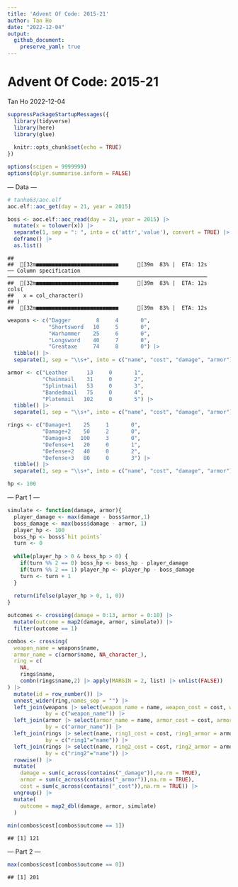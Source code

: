 ```yaml
---
title: 'Advent Of Code: 2015-21'
author: Tan Ho
date: "2022-12-04"
output:
  github_document:
    preserve_yaml: true
---
```


Advent Of Code: 2015-21
================
Tan Ho
2022-12-04

``` r
suppressPackageStartupMessages({
  library(tidyverse)
  library(here)
  library(glue)
  
  knitr::opts_chunk$set(echo = TRUE)
})

options(scipen = 9999999)
options(dplyr.summarise.inform = FALSE)
```

— Data —

``` r
# tanho63/aoc.elf
aoc.elf::aoc_get(day = 21, year = 2015)
```

``` r
boss <- aoc.elf::aoc_read(day = 21, year = 2015) |> 
  mutate(x = tolower(x)) |> 
  separate(1, sep = ": ", into = c('attr','value'), convert = TRUE) |> 
  deframe() |> 
  as.list()
```

    ##                                                    
    ##  [32m■■■■■■■■■■■■■■■■■■■■■■■■■■      [39m  83% |  ETA: 12s                                                   ── Column specification ───────────────────────────────────────────────────────────────
    ##  [32m■■■■■■■■■■■■■■■■■■■■■■■■■■      [39m  83% |  ETA: 12s                                                   cols(
    ##   x = col_character()
    ## )
    ##  [32m■■■■■■■■■■■■■■■■■■■■■■■■■■      [39m  83% |  ETA: 12s

``` r
weapons <- c("Dagger        8     4       0",
             "Shortsword   10     5       0",
             "Warhammer    25     6       0",
             "Longsword    40     7       0",
             "Greataxe     74     8       0") |> 
  tibble() |> 
  separate(1, sep = "\\s+", into = c("name", "cost", "damage", "armor"), convert = TRUE)

armor <- c("Leather      13     0       1",
           "Chainmail    31     0       2",
           "Splintmail   53     0       3",
           "Bandedmail   75     0       4",
           "Platemail   102     0       5") |> 
  tibble() |> 
  separate(1, sep = "\\s+", into = c("name", "cost", "damage", "armor"), convert = TRUE)

rings <- c("Damage+1    25     1       0",
           "Damage+2    50     2       0",
           "Damage+3   100     3       0",
           "Defense+1   20     0       1",
           "Defense+2   40     0       2",
           "Defense+3   80     0       3") |> 
  tibble() |> 
  separate(1, sep = "\\s+", into = c("name", "cost", "damage", "armor"), convert = TRUE)

hp <- 100
```

— Part 1 —

``` r
simulate <- function(damage, armor){
  player_damage <- max(damage - boss$armor,1)
  boss_damage <- max(boss$damage - armor, 1)
  player_hp <- 100
  boss_hp <- boss$`hit points`
  turn <- 0
  
  while(player_hp > 0 & boss_hp > 0) {
    if(turn %% 2 == 0) boss_hp <- boss_hp - player_damage
    if(turn %% 2 == 1) player_hp <- player_hp - boss_damage
    turn <- turn + 1
  }
  
  return(ifelse(player_hp > 0, 1, 0))
}

outcomes <- crossing(damage = 0:13, armor = 0:10) |> 
  mutate(outcome = map2(damage, armor, simulate)) |> 
  filter(outcome == 1)

combos <- crossing(
  weapon_name = weapons$name,
  armor_name = c(armor$name, NA_character_),
  ring = c(
    NA,
    rings$name, 
    combn(rings$name,2) |> apply(MARGIN = 2, list) |> unlist(FALSE))
) |> 
  mutate(id = row_number()) |> 
  unnest_wider(ring,names_sep = "") |> 
  left_join(weapons |> select(weapon_name = name, weapon_cost = cost, weapon_damage = damage), 
            by = c("weapon_name")) |> 
  left_join(armor |> select(armor_name = name, armor_cost = cost, armor_armor = armor), 
            by = c("armor_name")) |> 
  left_join(rings |> select(name, ring1_cost = cost, ring1_armor = armor, ring1_damage = damage), 
            by = c("ring1"="name")) |> 
  left_join(rings |> select(name, ring2_cost = cost, ring2_armor = armor, ring2_damage = damage), 
            by = c("ring2"="name")) |> 
  rowwise() |> 
  mutate(
    damage = sum(c_across(contains("_damage")),na.rm = TRUE),
    armor = sum(c_across(contains("_armor")),na.rm = TRUE),
    cost = sum(c_across(contains("_cost")),na.rm = TRUE)) |> 
  ungroup() |> 
  mutate(
    outcome = map2_dbl(damage, armor, simulate)
  )
  
min(combos$cost[combos$outcome == 1])
```

    ## [1] 121

— Part 2 —

``` r
max(combos$cost[combos$outcome == 0])
```

    ## [1] 201
